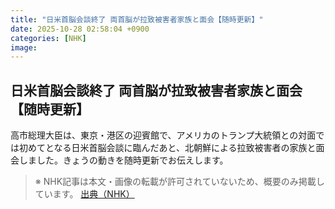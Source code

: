 ```yaml
---
title: "日米首脳会談終了 両首脳が拉致被害者家族と面会【随時更新】"
date: 2025-10-28 02:58:04 +0900
categories: [NHK]
image: 
---
```

## 日米首脳会談終了 両首脳が拉致被害者家族と面会【随時更新】

高市総理大臣は、東京・港区の迎賓館で、アメリカのトランプ大統領との対面では初めてとなる日米首脳会談に臨んだあと、北朝鮮による拉致被害者の家族と面会しました。きょうの動きを随時更新でお伝えします。

> ※ NHK記事は本文・画像の転載が許可されていないため、概要のみ掲載しています。
[出典（NHK）](http://www3.nhk.or.jp/news/html/20251028/k10014960641000.html)
